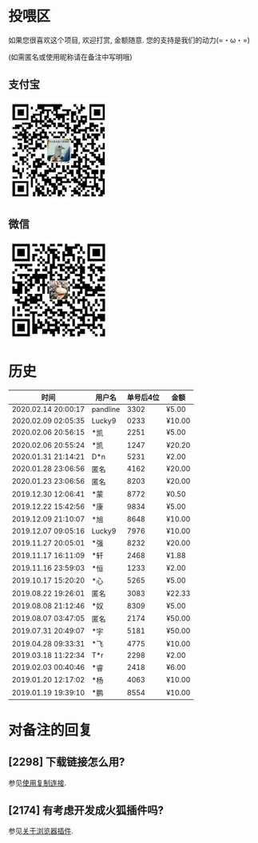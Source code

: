 # 投喂区
如果您很喜欢这个项目, 欢迎打赏, 金额随意. 您的支持是我们的动力(=・ω・=)

(如需匿名或使用昵称请在备注中写明哦)

## 支付宝

<img alt="支付宝" src="images/compressed/alipay.jpg" height="200">

## 微信

<img alt="微信" src="images/compressed/wechat.jpg" height="200">

# 历史

<!--'单号'在支付宝中为'收款单号'-->

| 时间                | 用户名   | 单号后4位 | 金额   |
| ------------------- | -------- | --------- | ------ |
| 2020.02.14 20:00:17 | pandline | 3302      | ¥5.00  |
| 2020.02.09 02:05:35 | Lucky9   | 0233      | ¥10.00 |
| 2020.02.06 20:56:15 | *凯      | 2251      | ¥5.00  |
| 2020.02.06 20:55:24 | *凯      | 1247      | ¥20.20 |
| 2020.01.31 21:14:21 | D*n      | 5231      | ¥2.00  |
| 2020.01.28 23:06:56 | 匿名     | 4162      | ¥20.00 |
| 2020.01.23 23:06:56 | 匿名     | 8203      | ¥20.00 |
| 2019.12.30 12:06:41 | *蒙      | 8772      | ¥0.50  |
| 2019.12.22 15:42:56 | *康      | 9834      | ¥5.00  |
| 2019.12.09 21:10:07 | *旭      | 8648      | ¥10.00 |
| 2019.12.07 09:05:16 | Lucky9   | 7976      | ¥10.00 |
| 2019.11.27 20:05:01 | *强      | 8232      | ¥20.00 |
| 2019.11.17 16:11:09 | *轩      | 2468      | ¥1.88  |
| 2019.11.16 23:59:03 | *恒      | 1233      | ¥2.00  |
| 2019.10.17 15:20:20 | *心      | 5265      | ¥5.00  |
| 2019.08.22 19:26:01 | 匿名     | 3083      | ¥22.33 |
| 2019.08.08 21:12:46 | *奴      | 8309      | ¥5.00  |
| 2019.08.07 03:47:05 | 匿名     | 2174      | ¥50.00 |
| 2019.07.31 20:49:07 | *宇      | 5181      | ¥50.00 |
| 2019.04.28 09:33:31 | *飞      | 4775      | ¥10.00 |
| 2019.03.18 11:22:34 | T*r      | 2298      | ¥2.00  |
| 2019.02.03 00:40:46 | *睿      | 2418      | ¥6.00  |
| 2019.01.20 12:17:02 | *杨      | 4063      | ¥10.00 |
| 2019.01.19 19:39:10 | *鹏      | 8554      | ¥10.00 |

# 对备注的回复

## [2298] 下载链接怎么用?
参见[使用复制连接](https://github.com/the1812/Bilibili-Evolved/wiki/使用下载视频的复制链接).

## [2174] 有考虑开发成火狐插件吗?
参见[关于浏览器插件](browser-extensions.md).
